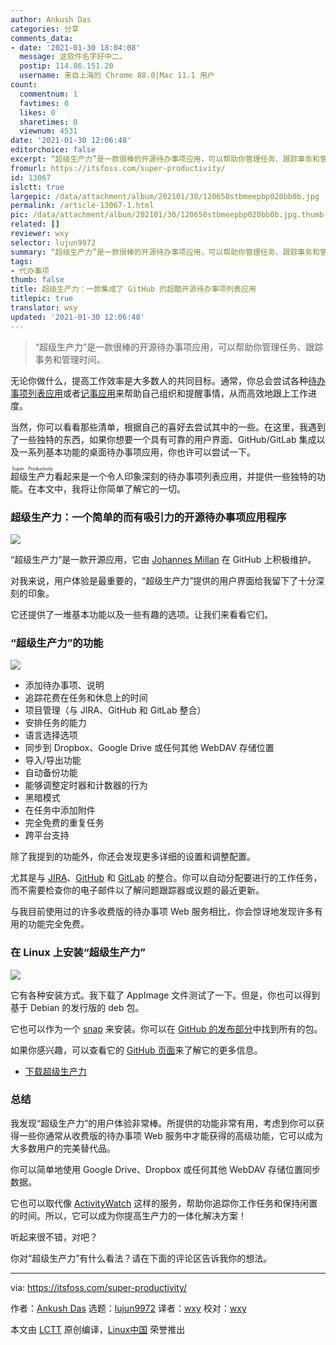 ```yaml
---
author: Ankush Das
categories: 分享
comments_data:
- date: '2021-01-30 18:04:08'
  message: 这软件名字好中二。
  postip: 114.86.151.20
  username: 来自上海的 Chrome 88.0|Mac 11.1 用户
count:
  commentnum: 1
  favtimes: 0
  likes: 0
  sharetimes: 0
  viewnum: 4531
date: '2021-01-30 12:06:48'
editorchoice: false
excerpt: “超级生产力”是一款很棒的开源待办事项应用，可以帮助你管理任务、跟踪事务和管理时间。
fromurl: https://itsfoss.com/super-productivity/
id: 13067
islctt: true
largepic: /data/attachment/album/202101/30/120650stbmeepbp020bb0b.jpg
permalink: /article-13067-1.html
pic: /data/attachment/album/202101/30/120650stbmeepbp020bb0b.jpg.thumb.jpg
related: []
reviewer: wxy
selector: lujun9972
summary: “超级生产力”是一款很棒的开源待办事项应用，可以帮助你管理任务、跟踪事务和管理时间。
tags:
- 代办事项
thumb: false
title: 超级生产力：一款集成了 GitHub 的超酷开源待办事项列表应用
titlepic: true
translator: wxy
updated: '2021-01-30 12:06:48'
---
```



> 
> “超级生产力”是一款很棒的开源待办事项应用，可以帮助你管理任务、跟踪事务和管理时间。
> 
> 
> 


无论你做什么，提高工作效率是大多数人的共同目标。通常，你总会尝试各种[待办事项列表应用](https://itsfoss.com/to-do-list-apps-linux/)或者[记事应用](https://itsfoss.com/note-taking-apps-linux/)来帮助自己组织和提醒事情，从而高效地跟上工作进度。


当然，你可以看看那些清单，根据自己的喜好去尝试其中的一些。在这里，我遇到了一些独特的东西，如果你想要一个具有可靠的用户界面、GitHub/GitLab 集成以及一系列基本功能的桌面待办事项应用，你也许可以尝试一下。


<ruby> 超级生产力 <rt>  Super Productivity </rt></ruby>看起来是一个令人印象深刻的待办事项列表应用，并提供一些独特的功能。在本文中，我将让你简单了解它的一切。


### 超级生产力：一个简单的而有吸引力的开源待办事项应用程序


![](/data/attachment/album/202101/30/120650stbmeepbp020bb0b.jpg)


“超级生产力”是一款开源应用，它由 [Johannes Millan](https://github.com/johannesjo) 在 GitHub 上积极维护。


对我来说，用户体验是最重要的，“超级生产力”提供的用户界面给我留下了十分深刻的印象。


它还提供了一堆基本功能以及一些有趣的选项。让我们来看看它们。


### “超级生产力”的功能


![](/data/attachment/album/202101/30/120652cgoxoosgow473gzo.jpg)


* 添加待办事项、说明
* 追踪花费在任务和休息上的时间
* 项目管理（与 JIRA、GitHub 和 GitLab 整合）
* 安排任务的能力
* 语言选择选项
* 同步到 Dropbox、Google Drive 或任何其他 WebDAV 存储位置
* 导入/导出功能
* 自动备份功能
* 能够调整定时器和计数器的行为
* 黑暗模式
* 在任务中添加附件
* 完全免费的重复任务
* 跨平台支持


除了我提到的功能外，你还会发现更多详细的设置和调整配置。


尤其是与 [JIRA](https://www.atlassian.com/software/jira)、[GitHub](https://github.com/) 和 [GitLab](https://about.gitlab.com) 的整合。你可以自动分配要进行的工作任务，而不需要检查你的电子邮件以了解问题跟踪器或议题的最近更新。


与我目前使用过的许多收费版的待办事项 Web 服务相比，你会惊讶地发现许多有用的功能完全免费。


### 在 Linux 上安装“超级生产力”


![](/data/attachment/album/202101/30/120654k8qw4c4j1qdbhqwm.jpg)


它有各种安装方式。我下载了 AppImage 文件测试了一下。但是，你也可以得到基于 Debian 的发行版的 deb 包。


它也可以作为一个 [snap](https://snapcraft.io/superproductivity) 来安装。你可以在 [GitHub 的发布部分](https://github.com/johannesjo/super-productivity/releases)中找到所有的包。


如果你感兴趣，可以查看它的 [GitHub 页面](https://github.com/johannesjo/super-productivity)来了解它的更多信息。


* [下载超级生产力](https://github.com/johannesjo/super-productivity/releases)


### 总结


我发现“超级生产力”的用户体验非常棒。所提供的功能非常有用，考虑到你可以获得一些你通常从收费版的待办事项 Web 服务中才能获得的高级功能，它可以成为大多数用户的完美替代品。


你可以简单地使用 Google Drive、Dropbox 或任何其他 WebDAV 存储位置同步数据。


它也可以取代像 [ActivityWatch](https://itsfoss.com/activitywatch/) 这样的服务，帮助你追踪你工作任务和保持闲置的时间。所以，它可以成为你提高生产力的一体化解决方案！


听起来很不错，对吧？


你对“超级生产力”有什么看法？请在下面的评论区告诉我你的想法。




---


via: <https://itsfoss.com/super-productivity/>


作者：[Ankush Das](https://itsfoss.com/author/ankush/) 选题：[lujun9972](https://github.com/lujun9972) 译者：[wxy](https://github.com/wxy) 校对：[wxy](https://github.com/wxy)


本文由 [LCTT](https://github.com/LCTT/TranslateProject) 原创编译，[Linux中国](https://linux.cn/) 荣誉推出